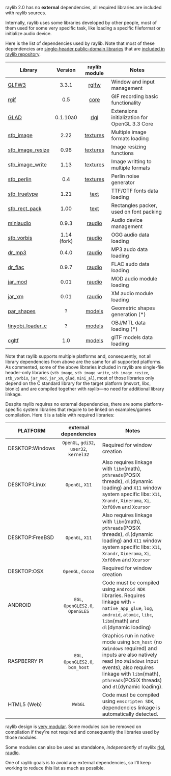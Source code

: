 raylib 2.0 has no **external** dependencies, all required libraries are included with raylib sources.

Internally, raylib uses some libraries developed by other people, most of them used for some very specific task, like loading a specific fileformat or initialize audio device.

Here is the list of dependencies used by raylib. Note that most of these dependencies are [single-header public-domain libraries](https://github.com/nothings/stb) that are [included in raylib repository](https://github.com/raysan5/raylib/tree/master/src/external).

Library | Version | raylib module | Notes
--- | :---: | :---: | ---
[GLFW3](http://www.glfw.org/) | 3.3.1 | [rglfw](https://github.com/raysan5/raylib/blob/master/src/rglfw.c) | Window and input management
[rgif](https://github.com/raysan5/raylib/blob/master/src/external/rgif.h) | 0.5| [core](https://github.com/raysan5/raylib/blob/master/src/core.c) | GIF recording basic functionality
[GLAD](https://github.com/raysan5/raylib/blob/master/src/external/glad.h) | 0.1.10a0 | [rlgl](https://github.com/raysan5/raylib/blob/master/src/rlgl.c) | Extensions initialization for OpenGL 3.3 Core
[stb_image](https://github.com/raysan5/raylib/blob/master/src/external/stb_image.h) | 2.22 | [textures](https://github.com/raysan5/raylib/blob/master/src/texture.c) | Multiple image formats loading
[stb_image_resize](https://github.com/raysan5/raylib/blob/master/src/external/stb_image_resize.h) | 0.96 | [textures](https://github.com/raysan5/raylib/blob/master/src/texture.c) | Image resizing functions
[stb_image_write](https://github.com/raysan5/raylib/blob/master/src/external/stb_image_write.h) | 1.13 | [textures](https://github.com/raysan5/raylib/blob/master/src/utils.c) | Image writting to multiple formats
[stb_perlin](https://github.com/raysan5/raylib/blob/master/src/external/stb_perlin.h) | 0.4 | [textures](https://github.com/raysan5/raylib/blob/master/src/textures.c) | Perlin noise generator
[stb_truetype](https://github.com/raysan5/raylib/blob/master/src/external/stb_truetype.h) | 1.21 | [text](https://github.com/raysan5/raylib/blob/master/src/text.c) | TTF/OTF fonts data loading
[stb_rect_pack](https://github.com/raysan5/raylib/blob/master/src/external/stb_rect_pack.h) | 1.00 | [text](https://github.com/raysan5/raylib/blob/master/src/text.c) | Rectangles packer, used on font packing
[miniaudio](https://github.com/dr-soft/miniaudio) | 0.9.3 | [raudio](https://github.com/raysan5/raylib/blob/master/src/raudio.c) | Audio device management
[stb_vorbis](https://github.com/raysan5/raylib/blob/master/src/external/stb_vorbis.h) | 1.14 (fork) | [raudio](https://github.com/raysan5/raylib/blob/master/src/raudio.c) | OGG audio data loading
[dr_mp3](https://github.com/raysan5/raylib/blob/master/src/external/dr_mp3.h) | 0.4.0 | [raudio](https://github.com/raysan5/raylib/blob/master/src/raudio.c) | MP3 audo data loading
[dr_flac](https://github.com/raysan5/raylib/blob/master/src/external/dr_flac.h) | 0.9.7 | [raudio](https://github.com/raysan5/raylib/blob/master/src/raudio.c) | FLAC audo data loading
[jar_mod](https://github.com/raysan5/raylib/blob/master/src/external/jar_mod.h) | 0.01 | [raudio](https://github.com/raysan5/raylib/blob/master/src/raudio.c) | MOD audio module loading
[jar_xm](https://github.com/raysan5/raylib/blob/master/src/external/jar_xm.h) | 0.01 | [raudio](https://github.com/raysan5/raylib/blob/master/src/raudio.c) | XM audio module loading
[par_shapes](https://github.com/raysan5/raylib/blob/master/src/external/par_shapes.h) | ? | [models](https://github.com/raysan5/raylib/blob/master/src/models.c) | Geometric shapes generation (*)
[tinyobj_loader_c](https://github.com/raysan5/raylib/blob/master/src/external/tinyobj_loader_c.h) | ? | [models](https://github.com/raysan5/raylib/blob/master/src/models.c) | OBJ/MTL data loading (*)
[cgltf](https://github.com/raysan5/raylib/blob/master/src/external/cgltf.h) | 1.0 | [models](https://github.com/raysan5/raylib/blob/master/src/models.c) | glTF models data loading


Note that raylib supports multiple platforms and, consequently, not all library dependencies from above are the same for all supported platforms. As commented, some of the above libraries included in raylib are single-file header-only libraries (`stb_image`, `stb_image_write`, `stb_image_resize`, `stb_vorbis`, `jar_mod`, `jar_xm`, `glad`, `mini_al`), most of those libraries only depend on the C standard library for the target platform (msvcrt, libc, bionic) and are compiled together with raylib—no need for additional library linkage.

Despite raylib requires no external dependencies, there are some platform-specific system libraries that require to be linked on examples/games compilation. Here it is a table with required libraries:

PLATFORM | external dependencies | Notes
--- | :---: | ---
DESKTOP:Windows | `OpenGL`, `gdi32`, `user32`, `kernel32` | Required for window creation
DESKTOP:Linux | `OpenGL`, `X11` | Also requires linkage with `libm`(math), `pthreads`(POSIX threads), `dl`(dynamic loading) and `X11` window system specific libs: `X11`, `Xrandr`, `Xinerama`, `Xi`, `Xxf86vm` and `Xcursor`
DESKTOP:FreeBSD | `OpenGL`, `X11` | Also requires linkage with `libm`(math), `pthreads`(POSIX threads), `dl`(dynamic loading) and `X11` window system specific libs: `X11`, `Xrandr`, `Xinerama`, `Xi`, `Xxf86vm` and `Xcursor`
DESKTOP:OSX | `OpenGL`, `Cocoa` | Required for window creation
ANDROID | `EGL`, `OpenGLES2.0`, `OpenSLES` | Code must be compiled using `Android NDK` libraries. Requires linkage with -`native_app_glue`, `log`, `android`, `atomic`, `libc`, `libm`(math) and `dl`(dynamic loading)
RASPBERRY PI | `EGL`, `OpenGLES2.0`, `bcm_host` | Graphics run in native mode using `bcm_host` (no `XWindows` required) and inputs are also natively read (no `XWindows` input events), also requires linkage with `libm`(math), `pthreads`(POSIX threads) and `dl`(dynamic loading).
HTML5 (Web) | `WebGL` | Code must be compiled using `emscripten SDK`, dependencies linkage is automatically detected.

raylib design is [very modular](http://www.raylib.com/images/raylib_architecture.png). Some modules can be removed on compilation if they're not required and consequently the libraries used by those modules. 

Some modules can also be used as standalone, *independently* of raylib: [rlgl](https://github.com/raysan5/raylib/blob/develop/examples/others/rlgl_standalone.c), [raudio](https://github.com/raysan5/raylib/blob/develop/examples/others/raudio_standalone.c).

One of raylib goals is to avoid any external dependencies, so I'll keep working to reduce this list as much as possible.